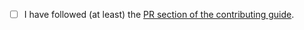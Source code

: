 <!-- Thanks so much for your PR, your contribution is appreciated! ❤️ -->

- [ ] I have followed (at least) the [PR section of the contributing guide](https://github.com/mui/base-ui/blob/HEAD/CONTRIBUTING.md#sending-a-pull-request).
